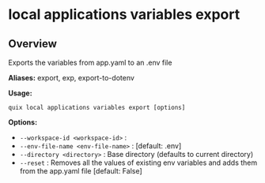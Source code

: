 # local applications variables export

## Overview

Exports the variables from app.yaml to an .env file

**Aliases:** export, exp, export-to-dotenv

**Usage:**

```
quix local applications variables export [options]
```

**Options:**

- `--workspace-id <workspace-id>` : 
- `--env-file-name <env-file-name>` : [default: .env]
- `--directory <directory>` : Base directory (defaults to current directory)
- `--reset` : Removes all the values of existing env variables and adds them from the app.yaml file [default: False]

